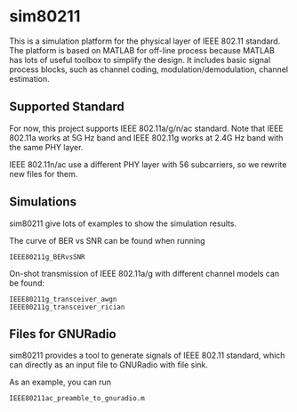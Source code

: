 # sim80211

This is a simulation platform for the physical layer of IEEE 802.11 standard.
The platform is based on MATLAB for off-line process because MATLAB has lots of useful toolbox to simplify the design.
It includes basic signal process blocks, such as channel coding, modulation/demodulation, channel estimation.

## Supported Standard

For now, this project supports IEEE 802.11a/g/n/ac standard.
Note that IEEE 802.11a works at 5G Hz band and IEEE 802.11g works at 2.4G Hz band with the same PHY layer.

IEEE 802.11n/ac use a different PHY layer with 56 subcarriers, so we rewrite new files for them.

## Simulations

sim80211 give lots of examples to show the simulation results.

The curve of BER vs SNR can be found when running

    IEEE80211g_BERvsSNR

On-shot transmission of IEEE 802.11a/g with different channel models can be found:

    IEEE80211g_transceiver_awgn
    IEEE80211g_transceiver_rician

## Files for GNURadio

sim80211 provides a tool to generate signals of IEEE 802.11 standard, which can directly as an input file to GNURadio with file sink.

As an example, you can run
    
    IEEE80211ac_preamble_to_gnuradio.m

